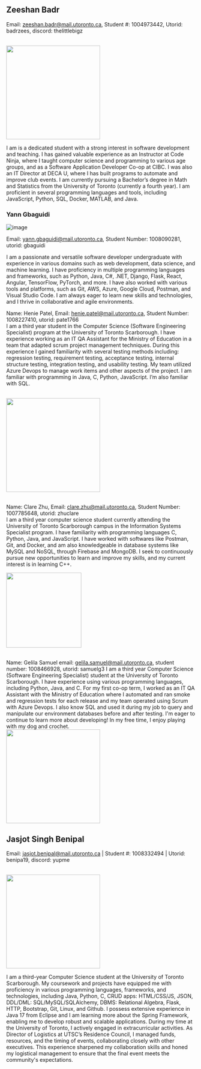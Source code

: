 ## Zeeshan Badr 

Email: zeeshan.badr@mail.utoronto.ca, Student #: 1004973442, Utorid: badrzees, discord: thelittlebigz

<br /> <img src=https://github.com/theLittleBigZ/C01-Group9-Project/assets/24850908/e7fc4a69-ce57-4e40-8f8b-511b9b6dde35 width="250">

I am is a dedicated student with a strong interest in software development and teaching. I has gained valuable experience as an Instructor at Code Ninja, where I taught computer science and programming to various age groups, and as a Software Application Developer Co-op at CIBC. I was also an IT Director at DECA U, where I has built programs to automate and improve club events. I am currently pursuing a Bachelor’s degree in Math and Statistics from the University of Toronto (currently a fourth year). I am proficient in several programming languages and tools, including JavaScript, Python, SQL, Docker, MATLAB, and Java.


### Yann Gbaguidi 
![image](https://github.com/theLittleBigZ/C01-Group9-Project/assets/69763285/c4eb4260-a4b7-4ac8-ab8c-e3e3ed32fb0b)

Email: yann.gbaguidi@mail.utoronto.ca, Student Number: 1008090281, utorid: gbaguidi

I am a passionate and versatile software developer undergraduate with experience in various domains such as web development, data science, and machine learning.  I have proficiency in multiple programming languages and frameworks, such as Python, Java, C#, .NET, Django, Flask, React, Angular, TensorFlow, PyTorch, and more. I have also worked with various tools and platforms, such as Git, AWS, Azure, Google Cloud, Postman, and Visual Studio Code. I am always eager to learn new skills and technologies, and I thrive in collaborative and agile environments. 


Name: Henie Patel, Email: henie.patel@mail.utoronto.ca, Student Number: 1008227410, utorid: pate1766
<br /> I am a third year student in the Computer Science (Software Engineering Specialist) program at the University of Toronto Scarborough. I have experience working as an IT QA Assistant for the Ministry of Education in a team that adapted scrum project management techniques. During this experience I gained familiarity with several testing methods including: regression testing,  requirement testing, acceptance testing, internal structure testing, integration testing, and usability testing. My team utilized Azure Devops to manage work items and other aspects of the project. I am familiar with programming in Java, C, Python, JavaScript. I’m also familiar with SQL.

<br /> <img src=https://github.com/Henie20/C01Lab1/assets/110190917/84e259c5-388e-4925-8f3a-57b1e99e1a3e  width="250">


<br/>Name: Clare Zhu, Email: clare.zhu@mail.utoronto.ca, Student Number: 1007785648, utorid: zhuclare
<br/>I am a third year computer science student currently attending the University of Toronto Scarborough campus in the Information Systems Specialist program. I have familiarity with programming languages C, Python, Java, and JavaScript. I have worked with softwares like Postman, Git, and Docker, and am also knowledgeable in database systems like MySQL and NoSQL, through Firebase and MongoDB. I seek to continuously pursue new opportunities to learn and improve my skills, and my current interest is in learning C++.

<img src=https://github.com/czhu24/C01Lab1/assets/114100703/dc1c6351-e91c-4721-92cd-04629b5f0240 width="200">


<br/> Name: Gelila Samuel email: gelila.samuel@mail.utoronto.ca, student number: 1008466928, utorid: samuelg3 
I am a third year Computer Science (Software Engineering Specialist) student at the University of Toronto Scarborough. I have experience using various programming languages, including Python, Java, and C. For my first co-op term, I worked as an IT QA Assistant with the Ministry of Education where I automated and ran smoke and regression tests for each release and my team operated using Scrum with Azure Devops. I also know SQL and used it during my job to query and manipulate our environment databases before and after testing. I'm eager to continue to learn more about developing! In my free time, I enjoy playing with my dog and crochet. 
<br /> <img src=https://github.com/theLittleBigZ/C01-Group9-Project/assets/59943669/5f57db33-8377-4b98-8eb3-0e96c427b8d5 width="250">


## Jasjot Singh Benipal

Email: jasjot.benipal@mail.utoronto.ca | Student #: 1008332494 | Utorid: benipa19, discord: yupme

<br /> <img src=https://github.com/theLittleBigZ/C01-Group9-Project/assets/90628155/e0c115ba-5761-4a3d-86b4-333d5b966160 width="250">

I am a third-year Computer Science student at the University of Toronto Scarborough. My coursework and projects have equipped me with proficiency in various programming languages, frameworks, and technologies, including Java, Python, C, CRUD apps: HTML/CSS/JS, JSON, DDL/DML: SQL/MySQL/SQLAlchemy, DBMS: Relational Algebra, Flask, HTTP, Bootstrap, Git, Linux, and Github.  I possess extensive experience in Java 17 from Eclipse and I am learning more about the Spring Framework, enabling me to develop robust and scalable applications. During my time at the University of Toronto, I actively engaged in extracurricular activities. As Director of Logistics at UTSC’s Residence Council, I managed funds, resources, and the timing of events, collaborating closely with other executives. This experience sharpened my collaboration skills and honed my logistical management to ensure that the final event meets the community's expectations.

